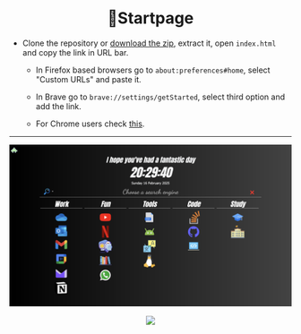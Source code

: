 <h1 align="center">
    🏡Startpage
</h1>

- Clone the repository or [download the zip](https://github.com/jorgeloopzz/Startpage/archive/refs/heads/main.zip), extract it, open `index.html` and copy the link in URL bar.

  - In Firefox based browsers go to `about:preferences#home`, select "Custom URLs" and paste it.

  - In Brave go to `brave://settings/getStarted`, select third option and add the link.

  - For Chrome users check [this](https://support.google.com/chrome/answer/95314?hl=en&co=GENIE.Platform%3DDesktop).

---

<img src="https://raw.githubusercontent.com/jorgeloopzz/Startpage/main/assets/preview.png">

<p align="center"><img src="https://img.shields.io/github/license/jorgeloopzz/Startpage?style=flat-square&logo=github&label=License&labelColor=%23181717&color=a6d189"/></p>
